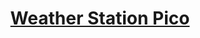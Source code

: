 # <p align="center"><u>Weather Station Pico</u></p>
 
 
<!--
![weather-station-pico](/img/GUI.PNG)
-->
